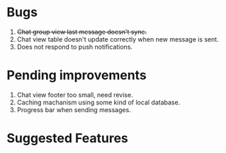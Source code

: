 # Bugs
1. ~~Chat group view last message doesn't sync.~~
2. Chat view table doesn't update correctly when new message is sent.
3. Does not respond to push notifications.

# Pending improvements
1. Chat view footer too small, need revise.
2. Caching machanism using some kind of local database.
3. Progress bar when sending messages.

# Suggested Features